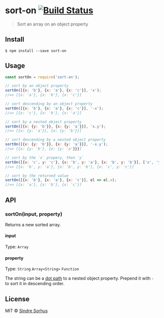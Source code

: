# sort-on [![Build Status](https://travis-ci.org/sindresorhus/sort-on.svg?branch=master)](https://travis-ci.org/sindresorhus/sort-on)

> Sort an array on an object property


## Install

```
$ npm install --save sort-on
```


## Usage

```js
const sortOn = require('sort-on');

// sort by an object property
sortOn([{x: 'b'}, {x: 'a'}, {x: 'c'}], 'x');
//=> [{x: 'a'}, {x: 'b'}, {x: 'c'}]

// sort descending by an object property
sortOn([{x: 'b'}, {x: 'a'}, {x: 'c'}], '-x');
//=> [{x: 'c'}, {x: 'b'}, {x: 'a'}]

// sort by a nested object property
sortOn([{x: {y: 'b'}}, {x: {y: 'a'}}], 'x.y');
//=> [{x: {y: 'a'}}, {x: {y: 'b'}}]

// sort descending by a nested object property
sortOn([{x: {y: 'b'}}, {x: {y: 'a'}}], '-x.y');
//=> [{x: {y: 'b'}, {x: {y: 'a'}}}]

// sort by the `x` propery, then `y`
sortOn([{x: 'c', y: 'c'}, {x: 'b', y: 'a'}, {x: 'b', y: 'b'}], ['x', 'y']);
//=> [{x: 'b', y: 'a'}, {x: 'b', y: 'b'}, {x: 'c', y: 'c'}]

// sort by the returned value
sortOn([{x: 'b'}, {x: 'a'}, {x: 'c'}], el => el.x);
//=> [{x: 'a'}, {x: 'b'}, {x: 'c'}]
```


## API

### sortOn(input, property)

Returns a new sorted array.

#### input

Type: `Array`

#### property

Type: `String` `Array<String>` `Function`

The string can be a [dot path](https://github.com/sindresorhus/dot-prop) to a nested object property. Prepend it with `-` to sort it in descending order.


## License

MIT © [Sindre Sorhus](https://sindresorhus.com)
